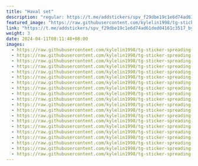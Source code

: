 ```yaml
---
title: "Haval set"
description: "regular: https://t.me/addstickers/spv_f29dbe19c1e6d74ad61ded04161c3517_by_stckrRobot"
featured_image: "https://raw.githubusercontent.com/kylelin1998/tg-sticker-spreading-worldwide-images/main/img/b6871922-06d2-4d9c-b683-a245726bf9f8.jpg"
link: "https://t.me/addstickers/spv_f29dbe19c1e6d74ad61ded04161c3517_by_stckrRobot"
weight: 3
date: 2024-04-11T08:11:48+08:00
images:
  - https://raw.githubusercontent.com/kylelin1998/tg-sticker-spreading-worldwide-images/main/img/b6871922-06d2-4d9c-b683-a245726bf9f8.jpg
  - https://raw.githubusercontent.com/kylelin1998/tg-sticker-spreading-worldwide-images/main/img/fdebf920-b40d-40f4-ad34-3332acd22f8b.jpg
  - https://raw.githubusercontent.com/kylelin1998/tg-sticker-spreading-worldwide-images/main/img/dc97cc4a-0cb5-4038-819f-dd2f3dacb55c.jpg
  - https://raw.githubusercontent.com/kylelin1998/tg-sticker-spreading-worldwide-images/main/img/33042cb1-0de5-4c27-bd99-35848be102ee.jpg
  - https://raw.githubusercontent.com/kylelin1998/tg-sticker-spreading-worldwide-images/main/img/bef1e705-469a-48e9-813e-ada6e1d814e3.jpg
  - https://raw.githubusercontent.com/kylelin1998/tg-sticker-spreading-worldwide-images/main/img/6bccafdc-33dc-4ed7-b84e-c5be3528f23f.jpg
  - https://raw.githubusercontent.com/kylelin1998/tg-sticker-spreading-worldwide-images/main/img/ffc1bb28-8f28-496c-a4db-28cb94274566.jpg
  - https://raw.githubusercontent.com/kylelin1998/tg-sticker-spreading-worldwide-images/main/img/45b98edb-9eb8-49af-b4ad-4182791007a0.jpg
  - https://raw.githubusercontent.com/kylelin1998/tg-sticker-spreading-worldwide-images/main/img/05bd4225-f9e5-4671-8937-f59c620b7a9d.jpg
  - https://raw.githubusercontent.com/kylelin1998/tg-sticker-spreading-worldwide-images/main/img/7d9d4d0a-7099-455c-8cd2-8365fa4e9dfb.jpg
  - https://raw.githubusercontent.com/kylelin1998/tg-sticker-spreading-worldwide-images/main/img/bc9a2ca6-a8e0-41d9-828b-2b8e5f9fe995.jpg
  - https://raw.githubusercontent.com/kylelin1998/tg-sticker-spreading-worldwide-images/main/img/e61f569a-ace1-416a-9606-346abf3e51aa.jpg
  - https://raw.githubusercontent.com/kylelin1998/tg-sticker-spreading-worldwide-images/main/img/d31a7cc1-31ea-4af1-9076-d02c1090814c.jpg
  - https://raw.githubusercontent.com/kylelin1998/tg-sticker-spreading-worldwide-images/main/img/ea9b624e-cee9-43d7-a45b-071e37874ec5.jpg
  - https://raw.githubusercontent.com/kylelin1998/tg-sticker-spreading-worldwide-images/main/img/703dce99-f427-4e24-a0d2-1bdd321e4064.jpg
  - https://raw.githubusercontent.com/kylelin1998/tg-sticker-spreading-worldwide-images/main/img/42c62037-c48f-49a3-a9f0-3757ced754de.jpg
  - https://raw.githubusercontent.com/kylelin1998/tg-sticker-spreading-worldwide-images/main/img/204ec8f0-958f-458c-b725-9106e1dee81b.jpg
  - https://raw.githubusercontent.com/kylelin1998/tg-sticker-spreading-worldwide-images/main/img/a93b9c07-1c7f-4b45-afd9-a649c591e178.jpg
  - https://raw.githubusercontent.com/kylelin1998/tg-sticker-spreading-worldwide-images/main/img/0f3b876d-88ff-445e-b02b-c3dc1372835d.jpg
  - https://raw.githubusercontent.com/kylelin1998/tg-sticker-spreading-worldwide-images/main/img/00d10af1-b037-49b7-b13c-924d14dc0312.jpg
---
```

